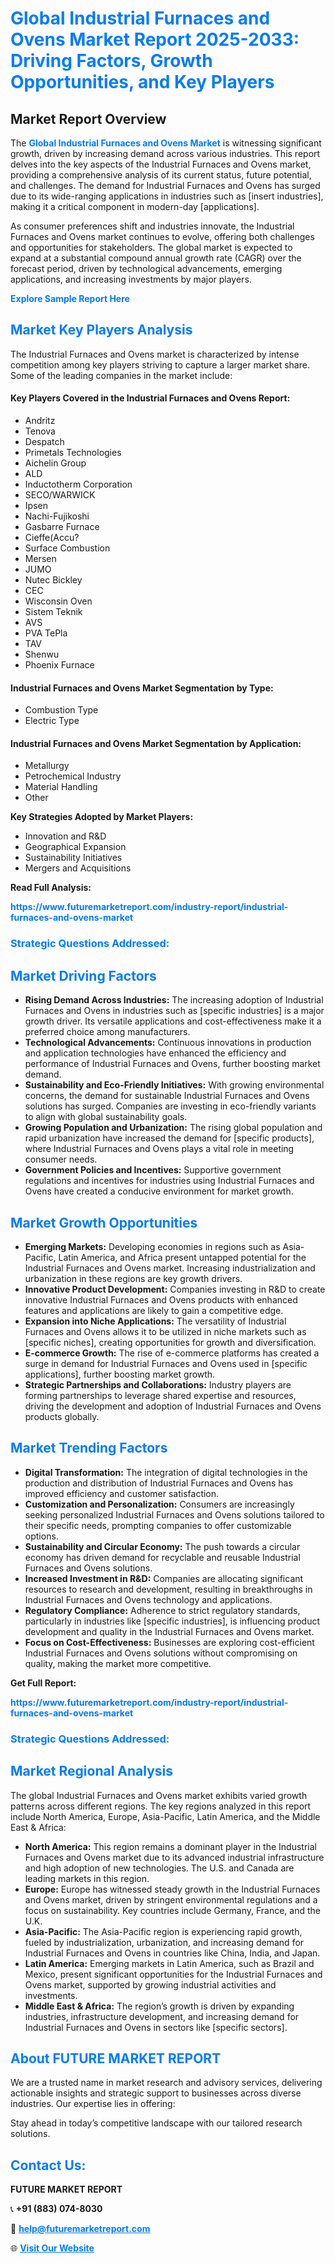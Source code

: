 <h1 style="color: #007BFF;">Global Industrial Furnaces and Ovens Market Report 2025-2033: Driving Factors, Growth Opportunities, and Key Players</h1>

<section id="overview">
<h2>Market Report Overview</h2>
<p>The <a href="https://www.futuremarketreport.com/industry-report/industrial-furnaces-and-ovens-market" style="color: #007BFF; text-decoration: none;"><strong>Global Industrial Furnaces and Ovens Market</strong></a> is witnessing significant growth, driven by increasing demand across various industries. This report delves into the key aspects of the Industrial Furnaces and Ovens market, providing a comprehensive analysis of its current status, future potential, and challenges. The demand for Industrial Furnaces and Ovens has surged due to its wide-ranging applications in industries such as [insert industries], making it a critical component in modern-day [applications].</p>
<p>As consumer preferences shift and industries innovate, the Industrial Furnaces and Ovens market continues to evolve, offering both challenges and opportunities for stakeholders. The global market is expected to expand at a substantial compound annual growth rate (CAGR) over the forecast period, driven by technological advancements, emerging applications, and increasing investments by major players.</p>
</section>

<section id="overview">
<p><a href="https://www.futuremarketreport.com/request-sample/reportId=87560" style="color: #007BFF; text-decoration: none;"><strong>Explore Sample Report Here</strong></a></p>
</section>

<section id="key-players">
<h2 style="color: #007BFF;">Market Key Players Analysis</h2>
<p>The Industrial Furnaces and Ovens market is characterized by intense competition among key players striving to capture a larger market share. Some of the leading companies in the market include:</p>
<h4>Key Players Covered in the Industrial Furnaces and Ovens Report:</h4>
<ul><li>Andritz</li><li>Tenova</li><li>Despatch</li><li>Primetals Technologies</li><li>Aichelin Group</li><li>ALD</li><li>Inductotherm Corporation</li><li>SECO/WARWICK</li><li>Ipsen</li><li>Nachi-Fujikoshi</li><li>Gasbarre Furnace</li><li>Cieffe(Accu?</li><li>Surface Combustion</li><li>Mersen</li><li>JUMO</li><li>Nutec Bickley</li><li>CEC</li><li>Wisconsin Oven</li><li>Sistem Teknik</li><li>AVS</li><li>PVA TePla</li><li>TAV</li><li>Shenwu</li><li>Phoenix Furnace</li></ul>
<h4>Industrial Furnaces and Ovens Market Segmentation by Type:</h4>
<ul><li>Combustion Type</li><li>Electric Type</li></ul>

<h4>Industrial Furnaces and Ovens Market Segmentation by Application:</h4>
<ul><li>Metallurgy</li><li>Petrochemical Industry</li><li>Material Handling</li><li>Other</li></ul>
<p><strong>Key Strategies Adopted by Market Players:</strong></p>
<ul>
<li>Innovation and R&D</li>
<li>Geographical Expansion</li>
<li>Sustainability Initiatives</li>
<li>Mergers and Acquisitions</li>
</ul>
</section>

<section>
<p><strong>Read Full Analysis: </strong></p><a href="https://www.futuremarketreport.com/industry-report/industrial-furnaces-and-ovens-market" style="color: #007BFF; text-decoration: none;"><strong>https://www.futuremarketreport.com/industry-report/industrial-furnaces-and-ovens-market</strong></a>
<h3 style="color: #007BFF;">Strategic Questions Addressed:</h3>
</section>

<section id="driving-factors">
<h2 style="color: #007BFF;">Market Driving Factors</h2>
<ul>
<li><strong>Rising Demand Across Industries:</strong> The increasing adoption of Industrial Furnaces and Ovens in industries such as [specific industries] is a major growth driver. Its versatile applications and cost-effectiveness make it a preferred choice among manufacturers.</li>
<li><strong>Technological Advancements:</strong> Continuous innovations in production and application technologies have enhanced the efficiency and performance of Industrial Furnaces and Ovens, further boosting market demand.</li>
<li><strong>Sustainability and Eco-Friendly Initiatives:</strong> With growing environmental concerns, the demand for sustainable Industrial Furnaces and Ovens solutions has surged. Companies are investing in eco-friendly variants to align with global sustainability goals.</li>
<li><strong>Growing Population and Urbanization:</strong> The rising global population and rapid urbanization have increased the demand for [specific products], where Industrial Furnaces and Ovens plays a vital role in meeting consumer needs.</li>
<li><strong>Government Policies and Incentives:</strong> Supportive government regulations and incentives for industries using Industrial Furnaces and Ovens have created a conducive environment for market growth.</li>
</ul>
</section>

<section id="growth-opportunities">
<h2 style="color: #007BFF;">Market Growth Opportunities</h2>
<ul>
<li><strong>Emerging Markets:</strong> Developing economies in regions such as Asia-Pacific, Latin America, and Africa present untapped potential for the Industrial Furnaces and Ovens market. Increasing industrialization and urbanization in these regions are key growth drivers.</li>
<li><strong>Innovative Product Development:</strong> Companies investing in R&D to create innovative Industrial Furnaces and Ovens products with enhanced features and applications are likely to gain a competitive edge.</li>
<li><strong>Expansion into Niche Applications:</strong> The versatility of Industrial Furnaces and Ovens allows it to be utilized in niche markets such as [specific niches], creating opportunities for growth and diversification.</li>
<li><strong>E-commerce Growth:</strong> The rise of e-commerce platforms has created a surge in demand for Industrial Furnaces and Ovens used in [specific applications], further boosting market growth.</li>
<li><strong>Strategic Partnerships and Collaborations:</strong> Industry players are forming partnerships to leverage shared expertise and resources, driving the development and adoption of Industrial Furnaces and Ovens products globally.</li>
</ul>
</section>

<section id="trending-factors">
<h2 style="color: #007BFF;">Market Trending Factors</h2>
<ul>
<li><strong>Digital Transformation:</strong> The integration of digital technologies in the production and distribution of Industrial Furnaces and Ovens has improved efficiency and customer satisfaction.</li>
<li><strong>Customization and Personalization:</strong> Consumers are increasingly seeking personalized Industrial Furnaces and Ovens solutions tailored to their specific needs, prompting companies to offer customizable options.</li>
<li><strong>Sustainability and Circular Economy:</strong> The push towards a circular economy has driven demand for recyclable and reusable Industrial Furnaces and Ovens solutions.</li>
<li><strong>Increased Investment in R&D:</strong> Companies are allocating significant resources to research and development, resulting in breakthroughs in Industrial Furnaces and Ovens technology and applications.</li>
<li><strong>Regulatory Compliance:</strong> Adherence to strict regulatory standards, particularly in industries like [specific industries], is influencing product development and quality in the Industrial Furnaces and Ovens market.</li>
<li><strong>Focus on Cost-Effectiveness:</strong> Businesses are exploring cost-efficient Industrial Furnaces and Ovens solutions without compromising on quality, making the market more competitive.</li>
</ul>
</section>

<section>
<p><strong>Get Full Report: </strong></p><a href="https://www.futuremarketreport.com/industry-report/industrial-furnaces-and-ovens-market" style="color: #007BFF; text-decoration: none;"><strong>https://www.futuremarketreport.com/industry-report/industrial-furnaces-and-ovens-market</strong></a>
<h3 style="color: #007BFF;">Strategic Questions Addressed:</h3>
</section>


<section id="regional-analysis">
<h2 style="color: #007BFF;">Market Regional Analysis</h2>
<p>The global Industrial Furnaces and Ovens market exhibits varied growth patterns across different regions. The key regions analyzed in this report include North America, Europe, Asia-Pacific, Latin America, and the Middle East & Africa:</p>
<ul>
<li><strong>North America:</strong> This region remains a dominant player in the Industrial Furnaces and Ovens market due to its advanced industrial infrastructure and high adoption of new technologies. The U.S. and Canada are leading markets in this region.</li>
<li><strong>Europe:</strong> Europe has witnessed steady growth in the Industrial Furnaces and Ovens market, driven by stringent environmental regulations and a focus on sustainability. Key countries include Germany, France, and the U.K.</li>
<li><strong>Asia-Pacific:</strong> The Asia-Pacific region is experiencing rapid growth, fueled by industrialization, urbanization, and increasing demand for Industrial Furnaces and Ovens in countries like China, India, and Japan.</li>
<li><strong>Latin America:</strong> Emerging markets in Latin America, such as Brazil and Mexico, present significant opportunities for the Industrial Furnaces and Ovens market, supported by growing industrial activities and investments.</li>
<li><strong>Middle East & Africa:</strong> The region’s growth is driven by expanding industries, infrastructure development, and increasing demand for Industrial Furnaces and Ovens in sectors like [specific sectors].</li>
</ul>
</section>

<footer>
<h2 style="color: #007BFF;">About FUTURE MARKET REPORT</h2>
<p>We are a trusted name in market research and advisory services, delivering actionable insights and strategic support to businesses across diverse industries. Our expertise lies in offering:</p>

<p>Stay ahead in today’s competitive landscape with our tailored research solutions.</p>

<h2 style="color: #007BFF;">Contact Us:</h2>
<p><strong>FUTURE MARKET REPORT</strong></p>
<p>📞 <strong>+91 (883) 074-8030</strong></p>
<p>📧 <strong><a href="mailto:help@futuremarketreport.com" style="color: #007BFF;">help@futuremarketreport.com</a></strong></p>
<p>🌐 <strong><a href="https://www.futuremarketreport.com/" style="color: #007BFF;">Visit Our Website</a></strong></p>
</footer>